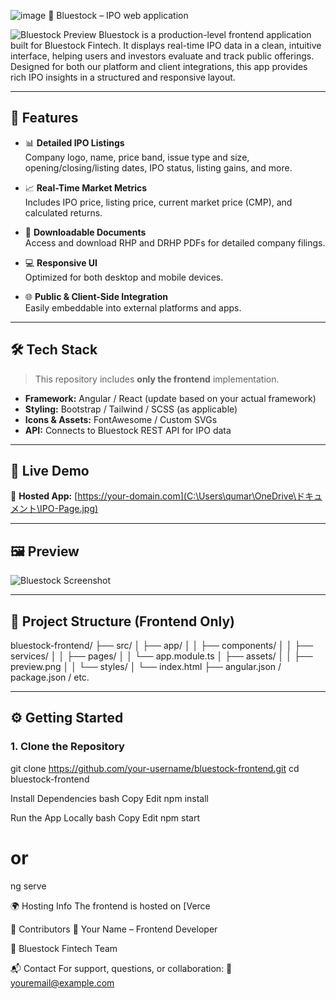 ![image](https://github.com/user-attachments/assets/d315981f-4297-460c-800b-3958b67aff6f)
📄 Bluestock – IPO web application 

![Bluestock Preview]("./assets/Github-Images/Preview-Image.png")
Bluestock is a production-level frontend application built for Bluestock Fintech. It displays real-time IPO data in a clean, intuitive interface, helping users and investors evaluate and track public offerings. Designed for both our platform and client integrations, this app provides rich IPO insights in a structured and responsive layout.

---

## 🌟 Features

- 📊 **Detailed IPO Listings**  
  Company logo, name, price band, issue type and size, opening/closing/listing dates, IPO status, listing gains, and more.

- 📈 **Real-Time Market Metrics**  
  Includes IPO price, listing price, current market price (CMP), and calculated returns.

- 📎 **Downloadable Documents**  
  Access and download RHP and DRHP PDFs for detailed company filings.

- 💻 **Responsive UI**  
  Optimized for both desktop and mobile devices.

- 🌐 **Public & Client-Side Integration**  
  Easily embeddable into external platforms and apps.

---

## 🛠️ Tech Stack

> This repository includes **only the frontend** implementation.

- **Framework:** Angular / React (update based on your actual framework)
- **Styling:** Bootstrap / Tailwind / SCSS (as applicable)
- **Icons & Assets:** FontAwesome / Custom SVGs
- **API:** Connects to Bluestock REST API for IPO data

---

## 🚀 Live Demo

🔗 **Hosted App:** [https://your-domain.com](C:\Users\qumar\OneDrive\ドキュメント\IPO-Page.jpg) 

---

## 🖼️ Preview

![Bluestock Screenshot](C:\Users\qumar\OneDrive\Desktop\Preview-Image.png) 

---

## 📁 Project Structure (Frontend Only)

bluestock-frontend/
├── src/
│ ├── app/
│ │ ├── components/
│ │ ├── services/
│ │ ├── pages/
│ │ └── app.module.ts
│ ├── assets/
│ │ ├── preview.png
│ │ └── styles/
│ └── index.html
├── angular.json / package.json / etc.


---

## ⚙️ Getting Started

### 1. Clone the Repository


git clone https://github.com/your-username/bluestock-frontend.git
cd bluestock-frontend

Install Dependencies
bash
Copy
Edit
npm install

Run the App Locally
bash
Copy
Edit
npm start
# or
ng serve

🌍 Hosting Info
The frontend is hosted on [Verce

👥 Contributors
👤 Your Name – Frontend Developer

💼 Bluestock Fintech Team


📬 Contact
For support, questions, or collaboration:
📧 youremail@example.com




